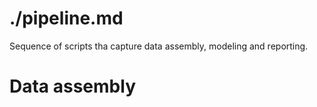 # ./pipeline.md

Sequence of scripts tha capture data assembly, modeling and reporting. 

# Data assembly
